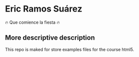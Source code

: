 # Eric Ramos Suárez
:fire: Que comience la fiesta :fire:

## More descriptive description
  
  This repo is maked for store examples files for the course html5.
  
